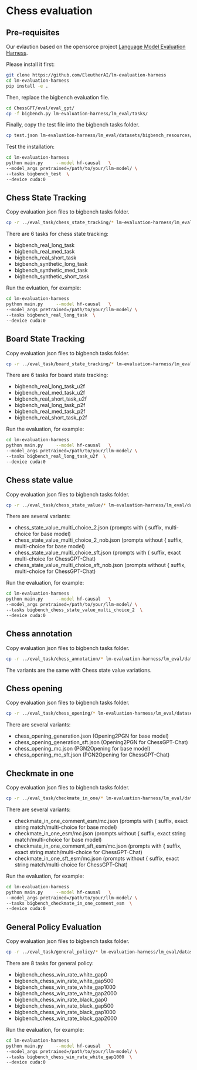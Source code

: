 # Chess evaluation

## Pre-requisites
Our evlaution based on the opensorce project [Language Model Evaluation Harness](https://github.com/EleutherAI/lm-evaluation-harness).

Please install it first:
```bash
git clone https://github.com/EleutherAI/lm-evaluation-harness
cd lm-evaluation-harness
pip install -e .
```

Then, replace the bigbench evaluation file.
```bash
cd ChessGPT/eval/eval_gpt/
cp -f bigbench.py lm-evaluation-harness/lm_eval/tasks/
```
Finally, copy the test file into the bigbench tasks folder.
```bash
cp test.json lm-evaluation-harness/lm_eval/datasets/bigbench_resources/
```

Test the installation:
```bash
cd lm-evaluation-harness
python main.py     --model hf-causal   \
--model_args pretrained=/path/to/your/llm-model/ \
--tasks bigbench_test  \
--device cuda:0
```

## Chess State Tracking 
Copy evaluation json files to bigbench tasks folder.
```bash
cp -r ../eval_task/chess_state_tracking/* lm-evaluation-harness/lm_eval/datasets/bigbench_resources/
```

There are 6 tasks for chess state tracking:
- bigbench_real_long_task
- bigbench_real_med_task
- bigbench_real_short_task
- bigbench_synthetic_long_task
- bigbench_synthetic_med_task
- bigbench_synthetic_short_task

Run the evluation, for example:
```bash
cd lm-evaluation-harness
python main.py     --model hf-causal   \
--model_args pretrained=/path/to/your/llm-model/ \
--tasks bigbench_real_long_task  \
--device cuda:0
```

## Board State Tracking

Copy evaluation json files to bigbench tasks folder.
```bash
cp -r ../eval_task/board_state_tracking/* lm-evaluation-harness/lm_eval/datasets/bigbench_resources/
```
There are 6 tasks for board state tracking:
- bigbench_real_long_task_u2f
- bigbench_real_med_task_u2f
- bigbench_real_short_task_u2f
- bigbench_real_long_task_p2f
- bigbench_real_med_task_p2f
- bigbench_real_short_task_p2f

Run the evaluation, for example:
```bash
cd lm-evaluation-harness
python main.py     --model hf-causal   \
--model_args pretrained=/path/to/your/llm-model/ \
--tasks bigbench_real_long_task_u2f  \
--device cuda:0
```
## Chess state value

Copy evaluation json files to bigbench tasks folder.
```bash
cp -r ../eval_task/chess_state_value/* lm-evaluation-harness/lm_eval/datasets/bigbench_resources/
```

There are several variants:
- chess_state_value_multi_choice_2.json (prompts with { suffix, multi-choice for base model)
- chess_state_value_multi_choice_2_nob.json (prompts without { suffix, multi-choice for base model)
- chess_state_value_multi_choice_sft.json (prompts with { suffix, exact multi-choice for ChessGPT-Chat)
- chess_state_value_multi_choice_sft_nob.json (prompts without { suffix, multi-choice for ChessGPT-Chat)

Run the evaluation, for example:
```bash
cd lm-evaluation-harness
python main.py     --model hf-causal   \
--model_args pretrained=/path/to/your/llm-model/ \
--tasks bigbench_chess_state_value_multi_choice_2  \
--device cuda:0
```
## Chess annotation

Copy evaluation json files to bigbench tasks folder.
```bash
cp -r ../eval_task/chess_annotation/* lm-evaluation-harness/lm_eval/datasets/bigbench_resources/
```
The variants are the same with Chess state value variations.

## Chess opening

Copy evaluation json files to bigbench tasks folder.
```bash
cp -r ../eval_task/chess_opening/* lm-evaluation-harness/lm_eval/datasets/bigbench_resources/
```

There are several variants:
- chess_opening_generation.json (Opening2PGN for base model)
- chess_opening_generation_sft.json (Opening2PGN for ChessGPT-Chat)
- chess_opening_mc.json (PGN2Opening for base model)
- chess_opening_mc_sft.json (PGN2Opening for ChessGPT-Chat)

## Checkmate in one

Copy evaluation json files to bigbench tasks folder.
```bash
cp -r ../eval_task/checkmate_in_one/* lm-evaluation-harness/lm_eval/datasets/bigbench_resources/
```

There are several variants:
- checkmate_in_one_comment_esm/mc.json (prompts with { suffix, exact string match/multi-choice for base model)
- checkmate_in_one_esm/mc.json (prompts without { suffix, exact string match/multi-choice for base model)
- checkmate_in_one_comment_sft_esm/mc.json (prompts with { suffix, exact string match/multi-choice for ChessGPT-Chat)
- checkmate_in_one_sft_esm/mc.json (prompts without { suffix, exact string match/multi-choice for ChessGPT-Chat)

Run the evaluation, for example:
```bash
cd lm-evaluation-harness
python main.py     --model hf-causal   \
--model_args pretrained=/path/to/your/llm-model/ \
--tasks bigbench_checkmate_in_one_comment_esm  \
--device cuda:0
```
## General Policy Evaluation 

Copy evaluation json files to bigbench tasks folder.
```bash
cp -r ../eval_task/general_policy/* lm-evaluation-harness/lm_eval/datasets/bigbench_resources/
```

There are 8 tasks for general policy:
- bigbench_chess_win_rate_white_gap0
- bigbench_chess_win_rate_white_gap500
- bigbench_chess_win_rate_white_gap1000
- bigbench_chess_win_rate_white_gap2000
- bigbench_chess_win_rate_black_gap0
- bigbench_chess_win_rate_black_gap500
- bigbench_chess_win_rate_black_gap1000
- bigbench_chess_win_rate_black_gap2000

Run the evaluation, for example:
```bash
cd lm-evaluation-harness
python main.py     --model hf-causal   \
--model_args pretrained=/path/to/your/llm-model/ \
--tasks bigbench_chess_win_rate_white_gap1000  \
--device cuda:0
```

